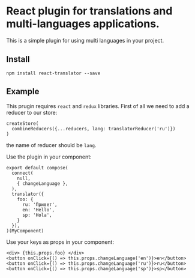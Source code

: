 # React plugin for translations and multi-languages applications.
This is a simple plugin for using multi languages in your project.
## Install
    npm install react-translator --save

## Example
This prugin requires `react` and `redux` libraries.
First of all we need to add a reducer to our store:

    createStore(
      combineReducers({...reducers, lang: translatorReducer('ru')})
    )
the name of reducer should be `lang`.

Use the plugin in your component:

    export default compose(
      connect(
        null,
        { changeLanguage },
      ),
      translator({
        foo: {
          ru: 'Привет',
          en: 'Hello',
          sp: 'Hola',
        }
      }),
    )(MyComponent)

Use your keys as props in your component:

    <div> {this.props.foo} </div>
    <button onClick={() => this.props.changeLanguage('en')}>en</button>
    <button onClick={() => this.props.changeLanguage('ru')}>ru</button>
    <button onClick={() => this.props.changeLanguage('sp')}>sp</button>
